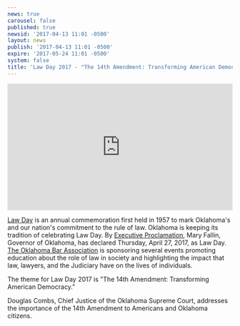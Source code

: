 ```yaml
---
news: true
carousel: false
published: true
newsid: '2017-04-13 11:01 -0500'
layout: news
publish: '2017-04-13 11:01 -0500'
expire: '2017-05-24 11:01 -0500'
system: false
title: 'Law Day 2017 - "The 14th Amendment: Transforming American Democracy"'
---
```

<div style="position: relative; width:100%; height: 0; padding-bottom: 56.25%"><iframe style="position: absolute; top: 0; left: 0; width: 100%; height: 100%;" src="https://player.vimeo.com/video/212975014?portrait=0" frameborder="0" webkitallowfullscreen mozallowfullscreen allowfullscreen></iframe></div>

[Law Day](http://www.okbar.org/public/Outreach/LawDay/HistoryofLawDay.aspx) is an annual commemoration first held in 1957 to mark Oklahoma's and our nation's commitment to the rule of law. Oklahoma is keeping its tradition of celebrating Law Day. By [Executive Proclamation](https://www.sos.ok.gov/documents/proclamations/40233.pdf), Mary Fallin, Governor of Oklahoma, has declared Thursday, April 27, 2017, as Law Day. [The Oklahoma Bar Association](http://www.okbar.org/public/Outreach/LawDay.aspx) is sponsoring several events promoting education about the role of law in society and highlighting the impact that law, lawyers, and the Judiciary have on the lives of individuals.

The theme for Law Day 2017 is "The 14th Amendment: Transforming American Democracy."

Douglas Combs, Chief Justice of the Oklahoma Supreme Court, addresses the importance of the 14th Amendment to Americans and Oklahoma citizens.

